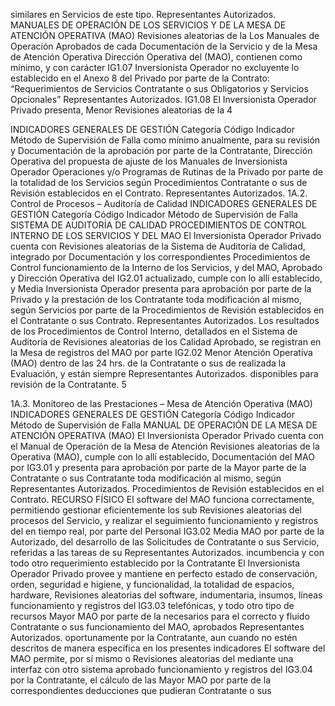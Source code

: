 similares en Servicios de este tipo. Representantes Autorizados.
MANUALES DE OPERACIÓN DE LOS SERVICIOS Y
DE LA MESA DE ATENCIÓN OPERATIVA (MAO)
Revisiones aleatorias de la
Los Manuales de Operación Aprobados de cada
Documentación de la
Servicio y de la Mesa de Atención Operativa
Dirección Operativa del
(MAO), contienen como mínimo, y con carácter
IG1.07 Inversionista Operador
no excluyente lo establecido en el Anexo 8 del
Privado por parte de la
Contrato: “Requerimientos de Servicios
Contratante o sus
Obligatorios y Servicios Opcionales”
Representantes Autorizados.
IG1.08 El Inversionista Operador Privado presenta, Menor Revisiones aleatorias de la
4

INDICADORES GENERALES DE GESTIÓN
Categoría
Código Indicador Método de Supervisión
de Falla
como mínimo anualmente, para su revisión y Documentación de la
aprobación por parte de la Contratante, Dirección Operativa del
propuesta de ajuste de los Manuales de Inversionista Operador
Operaciones y/o Programas de Rutinas de la Privado por parte de la
totalidad de los Servicios según Procedimientos Contratante o sus
de Revisión establecidos en el Contrato. Representantes Autorizados.
1A.2. Control de Procesos – Auditoría de Calidad
INDICADORES GENERALES DE GESTIÓN
Categoría
Código Indicador Método de Supervisión
de Falla
SISTEMA DE AUDITORÍA DE CALIDAD
PROCEDIMIENTOS DE CONTROL INTERNO DE LOS SERVICIOS Y DEL MAO
El Inversionista Operador Privado cuenta con Revisiones aleatorias de la
Sistema de Auditoría de Calidad, integrado por Documentación y
los correspondientes Procedimientos de Control funcionamiento de la
Interno de los Servicios, y del MAO, Aprobado y Dirección Operativa del
IG2.01 actualizado, cumple con lo allí establecido, y Media Inversionista Operador
presenta para aprobación por parte de la Privado y la prestación de los
Contratante toda modificación al mismo, según Servicios por parte de la
Procedimientos de Revisión establecidos en el Contratante o sus
Contrato. Representantes Autorizados.
Los resultados de los Procedimientos de Control
Interno, detallados en el Sistema de Auditoría de Revisiones aleatorias de los
Calidad Aprobado, se registran en la Mesa de registros del MAO por parte
IG2.02 Menor
Atención Operativa (MAO) dentro de las 24 hrs. de la Contratante o sus
de realizada la Evaluación, y están siempre Representantes Autorizados.
disponibles para revisión de la Contratante.
5

1A.3. Monitoreo de las Prestaciones – Mesa de Atención Operativa (MAO)
INDICADORES GENERALES DE GESTIÓN
Categoría
Código Indicador Método de Supervisión
de Falla
MANUAL DE OPERACIÓN DE LA MESA DE ATENCIÓN OPERATIVA (MAO)
El Inversionista Operador Privado cuenta con el
Manual de Operación de la Mesa de Atención
Revisiones aleatorias de la
Operativa (MAO), cumple con lo allí establecido,
Documentación del MAO por
IG3.01 y presenta para aprobación por parte de la Mayor
parte de la Contratante o sus
Contratante toda modificación al mismo, según
Representantes Autorizados.
Procedimientos de Revisión establecidos en el
Contrato.
RECURSO FÍSICO
El software del MAO funciona correctamente,
permitiendo gestionar eficientemente los sub
Revisiones aleatorias del
procesos del Servicio, y realizar el seguimiento
funcionamiento y registros del
en tiempo real, por parte del Personal
IG3.02 Media MAO por parte de la
Autorizado, del desarrollo de las Solicitudes de
Contratante o sus
Servicio, referidas a las tareas de su
Representantes Autorizados.
incumbencia y con todo otro requerimiento
establecido por la Contratante
El Inversionista Operador Privado provee y
mantiene en perfecto estado de conservación,
orden, seguridad e higiene, y funcionalidad,
la totalidad de espacios, hardware, Revisiones aleatorias del
software, indumentaria, insumos, líneas funcionamiento y registros del
IG3.03 telefónicas, y todo otro tipo de recursos Mayor MAO por parte de la
necesarios para el correcto y fluido Contratante o sus
funcionamiento del MAO, aprobados Representantes Autorizados.
oportunamente por la Contratante,
aun cuando no estén descritos de
manera específica en los presentes indicadores
El software del MAO permite, por sí mismo o Revisiones aleatorias del
mediante una interfaz con otro sistema aprobado funcionamiento y registros del
IG3.04 por la Contratante, el cálculo de las Mayor MAO por parte de la
correspondientes deducciones que pudieran Contratante o sus
